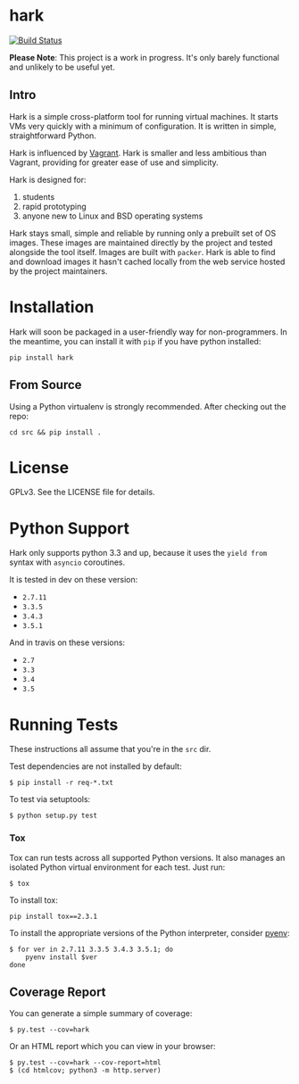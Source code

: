 # hark

[![Build Status](https://travis-ci.org/ceralena/hark.svg?branch=develop)](https://travis-ci.org/ceralena/hark)

**Please Note**: This project is a work in progress. It's only barely
functional and unlikely to be useful yet.

## Intro

Hark is a simple cross-platform tool for running virtual machines. It starts
VMs very quickly with a minimum of configuration. It is written in simple,
straightforward Python.

Hark is influenced by [Vagrant](www.vagrantup.com). Hark is smaller
and less ambitious than Vagrant, providing for greater ease of use and
simplicity.

Hark is designed for:

1. students
2. rapid prototyping
3. anyone new to Linux and BSD operating systems

Hark stays small, simple and reliable by running only a prebuilt set of OS
images. These images are maintained directly by the project and tested
alongside the tool itself. Images are built with `packer`. Hark is able to find
and download images it hasn't cached locally from the web service hosted by the
project maintainers.

# Installation

Hark will soon be packaged in a user-friendly way for non-programmers. In the
meantime, you can install it with `pip` if you have python installed:

	pip install hark

## From Source

Using a Python virtualenv is strongly recommended. After checking out the repo:

	cd src && pip install .

# License

GPLv3. See the LICENSE file for details.


# Python Support

Hark only supports python 3.3 and up, because it uses the `yield from` syntax with `asyncio` coroutines.

It is tested in dev on these version:

* `2.7.11`
* `3.3.5`
* `3.4.3`
* `3.5.1`

And in travis on these versions:

* `2.7`
* `3.3`
* `3.4`
* `3.5`

# Running Tests

These instructions all assume that you're in the `src` dir.

Test dependencies are not installed by default:

	$ pip install -r req-*.txt

To test via setuptools:

	$ python setup.py test

### Tox

Tox can run tests across all supported Python versions. It also manages an
isolated Python virtual environment for each test. Just run:

	$ tox

To install tox:

	pip install tox==2.3.1

To install the appropriate versions of the Python interpreter, consider
[pyenv](https://github.com/yyuu/pyenv):

	$ for ver in 2.7.11 3.3.5 3.4.3 3.5.1; do
		pyenv install $ver
	done


## Coverage Report

You can generate a simple summary of coverage:

	$ py.test --cov=hark

Or an HTML report which you can view in your browser:

	$ py.test --cov=hark --cov-report=html
	$ (cd htmlcov; python3 -m http.server)
